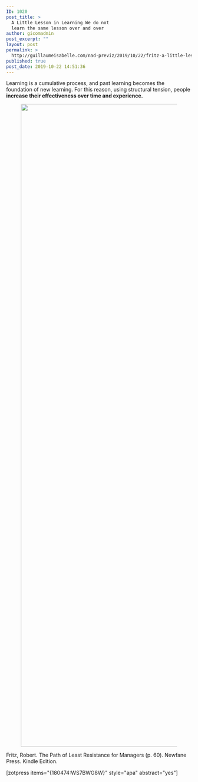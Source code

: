 ```yaml
---
ID: 1020
post_title: >
  A Little Lesson in Learning We do not
  learn the same lesson over and over
author: gicomadmin
post_excerpt: ""
layout: post
permalink: >
  http://guillaumeisabelle.com/nad-previz/2019/10/22/fritz-a-little-lesson-in-learning-we-do-not-learn-the-same-lesson-over-and-over/
published: true
post_date: 2019-10-22 14:51:36
---
```

<!-- wp:paragraph -->

Learning is a cumulative process, and past learning becomes the foundation of new learning. For this reason, using structural tension, people **increase their effectiveness over time and experience.**

<!-- /wp:paragraph -->

<!-- wp:more -->

<!--more-->

<!-- /wp:more -->

<!-- wp:image {"id":1021,"width":646,"height":1741} --><figure class="wp-block-image is-resized">

<img src="http://guillaumeisabelle.com/nad-previz/wp-content/uploads/sites/19/2019/10/image-56-380x1024.png" alt="" class="wp-image-1021" width="646" height="1741" /></figure> <!-- /wp:image -->

<!-- wp:paragraph -->

Fritz, Robert. The Path of Least Resistance for Managers (p. 60). Newfane Press. Kindle Edition. 

<!-- /wp:paragraph -->

<!-- wp:shortcode --> [zotpress items="{180474:WS7BWG8W}" style="apa" abstract="yes"] 

<!-- /wp:shortcode -->